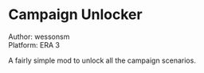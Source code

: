 # Campaign Unlocker

Author: wessonsm  
Platform: ERA 3

A fairly simple mod to unlock all the campaign scenarios.
